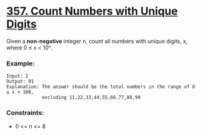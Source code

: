 # [357. Count Numbers with Unique Digits](https://leetcode.com/problems/count-numbers-with-unique-digits/)

Given a **non-negative** integer n, count all numbers with unique digits, x, where 0 ≤ x < 10ⁿ.

### Example:
```
Input: 2
Output: 91 
Explanation: The answer should be the total numbers in the range of 0 ≤ x < 100, 
             excluding 11,22,33,44,55,66,77,88,99
``` 

### Constraints:

- 0 <= n <= 8
